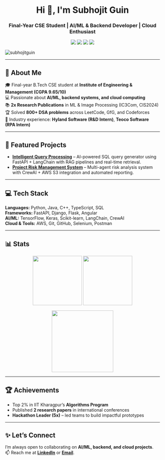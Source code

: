 <h1 align="center">Hi 👋, I'm Subhojit Guin</h1>
<h3 align="center">Final-Year CSE Student | AI/ML & Backend Developer | Cloud Enthusiast</h3>

<p align="center">
  <a href="https://linkedin.com/in/subhojit-guin-64a9b0269"><img src="https://img.shields.io/badge/-LinkedIn-blue?style=for-the-badge&logo=linkedin" /></a>
  <a href="mailto:subhojitguin2004.work@gmail.com"><img src="https://img.shields.io/badge/-Gmail-red?style=for-the-badge&logo=gmail&logoColor=white" /></a>
  <a href="https://leetcode.com/u/SubhojitGuin/"><img src="https://img.shields.io/badge/-LeetCode-orange?style=for-the-badge&logo=leetcode" /></a>
  <a href="https://github.com/SubhojitGuin"><img src="https://img.shields.io/badge/-GitHub-black?style=for-the-badge&logo=github" /></a>
</p>

<p align="left"> <img src="https://komarev.com/ghpvc/?username=subhojitguin&label=Profile%20views&color=0e75b6&style=flat" alt="subhojitguin" /> </p>

<!--
<a href="https://app.daily.dev/subhojitguin"><img align="right" src="./devcard.png" width="200" alt="Subhojit Guin's Dev Card"/></a>
-->
---
## 💫 About Me
🎓 Final-year B.Tech CSE student at **Institute of Engineering & Management (CGPA 9.65/10)**  
💻 Passionate about **AI/ML, backend systems, and cloud computing**  
📚 **2x Research Publications** in ML & Image Processing (IC3Com, CIS2024)  
🏆 Solved **800+ DSA problems** across LeetCode, GfG, and Codeforces  
💼 Industry experience: **Hyland Software (R&D Intern)**, **Teoco Software (RPA Intern)**  

---

## 🚀 Featured Projects
- **[Intelligent Query Processing](https://github.com/SubhojitGuin/query-bridge)** – AI-powered SQL query generator using FastAPI + LangChain with RAG pipelines and real-time retrieval.  
- **[Project Risk Management System](https://github.com/SubhojitGuin/Project_Risk_Management)** – Multi-agent risk analysis system with CrewAI + AWS S3 integration and automated reporting.  

---

## 💻 Tech Stack
**Languages:** Python, Java, C++, TypeScript, SQL  
**Frameworks:** FastAPI, Django, Flask, Angular  
**AI/ML:** TensorFlow, Keras, Scikit-learn, LangChain, CrewAI  
**Cloud & Tools:** AWS, Git, GitHub, Selenium, Postman  

---

## 📊 Stats
<p align="center">
  <img src="https://github-readme-stats.vercel.app/api?username=SubhojitGuin&show_icons=true&theme=radical" height="160"/>
  <img src="https://github-readme-streak-stats.herokuapp.com/?user=SubhojitGuin&theme=radical" height="160"/>
</p>

<p align="center">
  <img src="https://leetcard.jacoblin.cool/SubhojitGuin?ext=heatmap" height="200"/>
</p>

<!-- ![GeeksforGeeks Stats](https://gfgstatscard.vercel.app/subhojitgqhbv?theme=dark) -->


---

## 🏆 Achievements
- Top 2% in IIT Kharagpur’s **Algorithms Program**  
- Published **2 research papers** in international conferences  
- **Hackathon Leader (5x)** – led teams to build impactful prototypes  

---
<!--
## 📊 GitHub Stats:
![](https://github-readme-stats.vercel.app/api?username=SubhojitGuin&theme=radical&hide_border=false&include_all_commits=true&count_private=true)<br/>
![](https://github-readme-streak-stats.herokuapp.com/?user=SubhojitGuin&theme=radical&hide_border=false)<br/>
![](https://github-readme-stats.vercel.app/api/top-langs/?username=SubhojitGuin&theme=radical&hide_border=false&include_all_commits=true&count_private=true&layout=compact)

## 🏆 GitHub Trophies
![](https://github-profile-trophy.vercel.app/?username=SubhojitGuin&theme=radical&no-frame=false&no-bg=true&margin-w=4)

### 🔝 Top Contributed Repo
![](https://github-contributor-stats.vercel.app/api?username=SubhojitGuin&limit=5&theme=dark&combine_all_yearly_contributions=true)

---
-->

## ✨ Let’s Connect
I’m always open to collaborating on **AI/ML, backend, and cloud projects**.  
📫 Reach me at **[LinkedIn](https://linkedin.com/in/subhojit-guin-64a9b0269)** or **[Email](mailto:subhojitguin2004.work@gmail.com)**.
